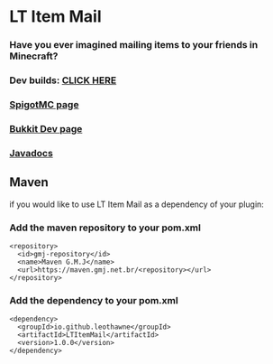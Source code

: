 # LT Item Mail
### Have you ever imagined mailing items to your friends in Minecraft?
### Dev builds: [CLICK HERE](https://jenkins.gmj.net.br/job/LTItemMail/)
###
### [SpigotMC page](https://www.spigotmc.org/resources/62294/)
### [Bukkit Dev page](https://dev.bukkit.org/projects/lt-item-mail)
### [Javadocs](https://leothawne.github.io/javadocs/LTItemMail/)


## Maven
if you would like to use LT Item Mail as a dependency of your plugin:

### Add the maven repository to your pom.xml
```
<repository>
  <id>gmj-repository</id>
  <name>Maven G.M.J</name>
  <url>https://maven.gmj.net.br/<repository></url>
</repository>
```

### Add the dependency to your pom.xml
```
<dependency>
  <groupId>io.github.leothawne</groupId>
  <artifactId>LTItemMail</artifactId>
  <version>1.0.0</version>
</dependency>
```
